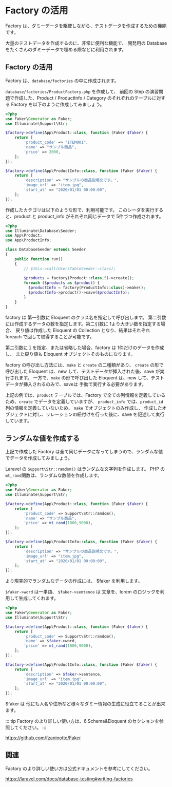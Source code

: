 # Factory の活用

Factory は、ダミーデータを駆使しながら、テストデータを作成するための機能です。

大量のテストデータを作成するのに、非常に便利な機能で、
開発用の Database をたくさんのダミーデータで埋める際などに利用されます。

## Factory の活用

Factory は、`database/factories` の中に作成されます。

`database/factories/ProductFactory.php` を作成して、
前回の Step の演習問題で作成した、Product / ProductInfo / Category のそれぞれのテーブルに対する Factory を以下のように作成してみましょう。

```php
<?php
use Faker\Generator as Faker;
use Illuminate\Support\Str;

$factory->define(App\Product::class, function (Faker $faker) {
    return [
        'product_code' => "ITEM001",
        'name' => "サンプル商品",
        'price' => 2000,
    ];
});

$factory->define(App\ProductInfo::class, function (Faker $faker) {
    return [
        'description' => "サンプルの商品説明文です。",
        'image_url' => "item.jpg",
        'start_at' => "2020/01/01 00:00:00",
    ];
});
```

作成したカテゴリは以下のような形で、利用可能です。
このシーダを実行すると、product と product_info がそれぞれ同じデータで 5件づつ作成されます。

```php
<?php
use Illuminate\Database\Seeder;
use App\Product;
use App\ProductInfo;

class DatabaseSeeder extends Seeder
{
    public function run()
    {
        // $this->call(UsersTableSeeder::class);
        
        $products = factory(Product::class,5)->create();        
        foreach ($products as $product) {
          $productInfo = factory(ProductInfo::class)->make();
          $productInfo->product()->save($productInfo);
        }
    }
}
```

factory は 第一引数に Eloquent のクラス名を指定して呼び出します。
第二引数には作成するデータの数を指定します。第二引数に 1より大きい数を指定する場合、
戻り値は作成した Eloquent の Collection となり、結果はそれぞれ foreach で回して取得することが可能です。

第二引数に１を指定、または省略した場合、factory は 1件だけのデータを作成し、
また戻り値も Eloquent オブジェクトそのものになります。

factory の呼び出し方法には、`make` と `create` の二種類があり、
`create` の形で呼び出した Eloquent は、new して、テストデータが挿入された後、save が実行されます。
一方で、`make` の形で呼び出した Eloquent は、new して、テストデータが挿入されるのみで、saveは 手動で実行する必要があります。

上記の例では、`product` テーブルでは、Factory で全ての列情報を定義しているため、`create` でデータを定義していますが、
`product_info` では、`product_id` 列の情報を定義していないため、 `make` でオブジェクトのみ作成し、
作成したオブジェクトに対し、リレーションの紐付けを行った後に、save を記述して実行しています。


## ランダムな値を作成する

上記で作成した Factory は全て同じデータになってしまうので、ランダムな値でデータを作成してみましょう。

Laravel の `Support\Str::ramdom()` はランダムな文字列を作成します。
PHP の`mt_rand`関数は、ランダムな数値を作成します。

```php
<?php
use Faker\Generator as Faker;
use Illuminate\Support\Str;

$factory->define(App\Product::class, function (Faker $faker) {
    return [
        'product_code' => Support\Str::ramdom(),
        'name' => "サンプル商品",
        'price' => mt_rand(1000,9000),
    ];
});

$factory->define(App\ProductInfo::class, function (Faker $faker) {
    return [
        'description' => "サンプルの商品説明文です。",
        'image_url' => "item.jpg",
        'start_at' => "2020/01/01 00:00:00",
    ];
});
```

より現実的でランダムなデータの作成には、 $faker を利用します。

`$faker->word` は一単語、
`$faker->sentence` は 文章を、lorem のロジックを利用して生成してくれます。

```php
<?php
use Faker\Generator as Faker;
use Illuminate\Support\Str;

$factory->define(App\Product::class, function (Faker $faker) {
    return [
        'product_code' => Support\Str::ramdom(),
        'name' => $faker->word,
        'price' => mt_rand(1000,9000),
    ];
});

$factory->define(App\ProductInfo::class, function (Faker $faker) {
    return [
        'description' => $faker->sentence,
        'image_url' => "item.jpg",
        'start_at' => "2020/01/01 00:00:00",
    ];
});
```

$faker は 他にも人名や住所など様々なダミー情報の生成に役立てることが出来ます。

::: tip
Factory のより詳しい使い方は、6.Schema&Eloquent のセクションを参照してください。
:::

https://github.com/fzaninotto/Faker

## 関連

Factory のより詳しい使い方は公式ドキュメントを参考にしてください。

https://laravel.com/docs/database-testing#writing-factories
